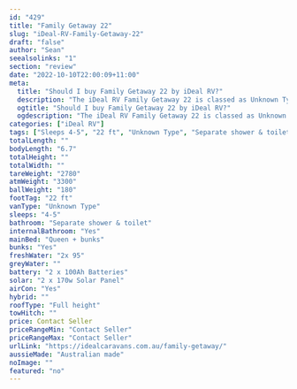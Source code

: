 ```yaml
---
id: "429"
title: "Family Getaway 22"
slug: "iDeal-RV-Family-Getaway-22"
draft: "false"
author: "Sean"
seealsolinks: "1"
section: "review"
date: "2022-10-10T22:00:09+11:00"
meta:
  title: "Should I buy Family Getaway 22 by iDeal RV?"
  description: "The iDeal RV Family Getaway 22 is classed as Unknown Type, and sleeps 4-5 people. It is Australian made and comes in at 22 ft. It generally has Separate shower & toilet."
  ogtitle: "Should I buy Family Getaway 22 by iDeal RV?"
  ogdescription: "The iDeal RV Family Getaway 22 is classed as Unknown Type, and sleeps 4-5 people. It is Australian made and comes in at 22 ft. It generally has Separate shower & toilet."
categories: ["iDeal RV"]
tags: ["Sleeps 4-5", "22 ft", "Unknown Type", "Separate shower & toilet", "Full height", "Price Unknown", "Australian made"]
totalLength: ""
bodyLength: "6.7"
totalHeight: ""
totalWidth: ""
tareWeight: "2780"
atmWeight: "3300"
ballWeight: "180"
footTag: "22 ft"
vanType: "Unknown Type"
sleeps: "4-5"
bathroom: "Separate shower & toilet"
internalBathroom: "Yes"
mainBed: "Queen + bunks"
bunks: "Yes"
freshWater: "2x 95"
greyWater: ""
battery: "2 x 100Ah Batteries"
solar: "2 x 170w Solar Panel"
airCon: "Yes"
hybrid: ""
roofType: "Full height"
towHitch: ""
price: Contact Seller
priceRangeMin: "Contact Seller"
priceRangeMax: "Contact Seller"
urlLink: "https://idealcaravans.com.au/family-getaway/"
aussieMade: "Australian made"
noImage: ""
featured: "no"
---
```

